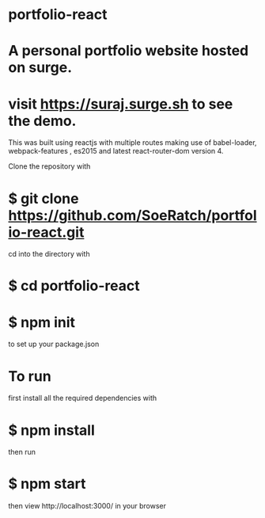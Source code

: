 # portfolio-react

# A personal portfolio website  hosted on surge.
# visit https://suraj.surge.sh to see the demo.

This was built using reactjs with multiple routes making use of babel-loader, webpack-features , es2015 and latest react-router-dom version 4.



Clone the repository with
# $ git clone  https://github.com/SoeRatch/portfolio-react.git

cd into the directory with
 # $ cd portfolio-react
 
 # $ npm init
 to set up your package.json
 
# To run

first install all the required dependencies with 
# $ npm install

then run 
# $ npm start


then view http://localhost:3000/ in your browser
